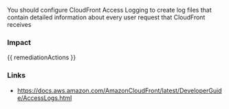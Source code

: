 
You should configure CloudFront Access Logging to create log files that contain detailed information about every user request that CloudFront receives


### Impact
<!-- Add Impact here -->

<!-- DO NOT CHANGE -->
{{ remediationActions }}

### Links
- https://docs.aws.amazon.com/AmazonCloudFront/latest/DeveloperGuide/AccessLogs.html


